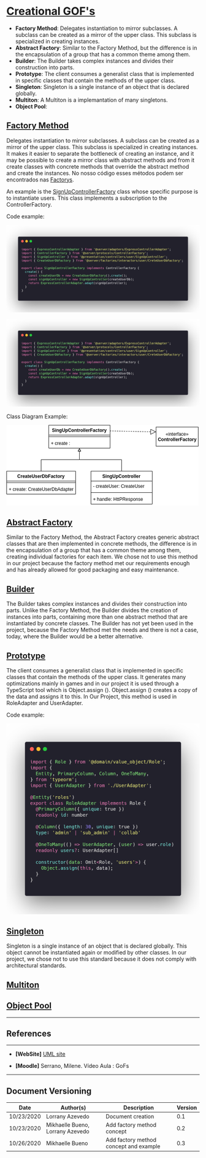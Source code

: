 <span id="cr"></span>
# **<a href="#cr">Creational GOF's</a>**


- **Factory Method**: Delegates instantiation to mirror subclasses. A subclass can be created as a mirror of the upper class. This subclass is specialized in creating instances. 
- **Abstract Factory**: Similar to the Factory Method, but the difference is in the encapsulation of a group that has a common theme among them. 
- **Builder**: The Builder takes complex instances and divides their construction into parts.
- **Prototype**: The client consumes a generalist class that is implemented in specific classes that contain the methods of the upper class.
- **Singleton**: Singleton is a single instance of an object that is declared globally.
- **Multiton**: A Multiton is a implemantation of many singletons.
- **Object Pool**:

<span id="fm"></span>
## **<a href="#fm">Factory Method</a>**

 Delegates instantiation to mirror subclasses. A subclass can be created as a mirror of the upper class. This subclass is specialized in creating instances. It makes it easier to separate the bottleneck of creating an instance, and it may be possible to create a mirror class with abstract methods and from it create classes with concrete methods that override the abstract method and create the instances. 
 No nosso código esses métodos podem ser encontrados nas [Factorys](https://github.com/UnBArqDsw/2020.1_G2_TCLDL_Paper_Service/tree/master/src/server/factories). 


An example is the [SignUpControllerFactory](https://github.com/UnBArqDsw/2020.1_G2_TCLDL_Paper_Service/blob/master/src/server/factories/controllers/user/SignUpControllerFactory.ts) class whose specific purpose is to instantiate users. This class implements a subscription to the ControllerFactory.

 Code example:

 ![SignUpControllerFactory](./images/factoryExample2.png)
 
 ![ControllerFactory](./images/factoryExample2.png)

Class Diagram Example: 

![CreateUserExample](./images/createUserExample.png)


<span id="af"></span>
## **<a href="#af">Abstract Factory</a>**

Similar to the Factory Method, the Abstract Factory creates generic abstract classes that are then implemented in concrete methods, the difference is in the encapsulation of a group that has a common theme among them, creating individual factories for each item. We chose not to use this method in our project because the factory method met our requirements enough and has already allowed for good packaging and easy maintenance.

<span id="bd"></span>
## **<a href="#bd">Builder</a>**

The Builder takes complex instances and divides their construction into parts. Unlike the Factory Method, the Builder divides the creation of instances into parts, containing more than one abstract method that are instantiated by concrete classes. The Builder has not yet been used in the project, because the Factory Method met the needs and there is not a case, today, where the Builder would be a better alternative.

<span id="pt"></span>
## **<a href="#bd">Prototype</a>**

The client consumes a generalist class that is implemented in specific classes that contain the methods of the upper class. It generates many optimizations mainly in games and in our project it is used through a TypeScript tool which is Object.assign (). Object.assign () creates a copy of the data and assigns it to this. In Our Project, this method is used in RoleAdapter and UserAdapter.

 Code example:

 ![UserAdapterExample](./images/userAdapterExample.png)

<span id="sç"></span>
## **<a href="#bd">Singleton</a>**
Singleton is a single instance of an object that is declared globally. This object cannot be instantiated again or modified by other classes. In our project, we chose not to use this standard because it does not comply with architectural standards.

<span id="ml"></span>
## **<a href="#bd">Multiton</a>**

<span id="op"></span>
## **<a href="#bd">Object Pool</a>**
---
## References
---

- **[WebSite]** <a href="https://www.uml-diagrams.org/package-diagrams-overview.html">UML site</a>

- **[Moodle]** Serrano, Milene. Vídeo Aula : GoFs


---

## Document Versioning

| Date       | Author(s)                        | Description                            | Version |
| ---------- | -------------------------------- | -------------------------------------- | ------- |
| 10/23/2020 | Lorrany Azevedo                  | Document creation                      | 0.1     |
| 10/23/2020 | Mikhaelle Bueno, Lorrany Azevedo | Add factory method concept             | 0.2     |
| 10/26/2020 | Mikhaelle Bueno                  | Add factory method concept and example | 0.3     |
